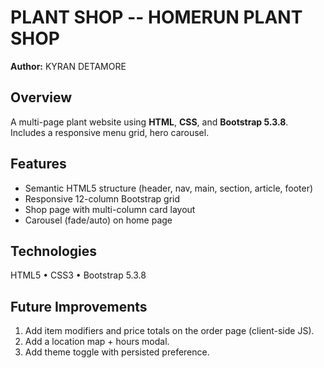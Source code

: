 # PLANT SHOP -- HOMERUN PLANT SHOP

**Author:** KYRAN DETAMORE

## Overview

A multi-page plant website  using **HTML**, **CSS**, and **Bootstrap 5.3.8**. Includes a responsive menu grid, hero carousel.

## Features

- Semantic HTML5 structure (header, nav, main, section, article, footer)
- Responsive 12-column Bootstrap grid
- Shop page with multi-column card layout
- Carousel (fade/auto) on home page
  
## Technologies

HTML5 • CSS3 • Bootstrap 5.3.8

## Future Improvements

1. Add item modifiers and price totals on the order page (client-side JS).
2. Add a location map + hours modal.
3. Add theme toggle with persisted preference.
